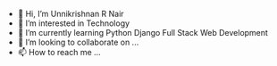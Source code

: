- 👋 Hi, I’m Unnikrishnan R Nair
- 👀 I’m interested in Technology
- 🌱 I’m currently learning Python Django Full Stack Web Development
- 💞️ I’m looking to collaborate on ...
- 📫 How to reach me ...

<!---
Unnikrishnan-R-Nair/Unnikrishnan-R-Nair is a ✨ special ✨ repository because its `README.md` (this file) appears on your GitHub profile.
You can click the Preview link to take a look at your changes.
--->
